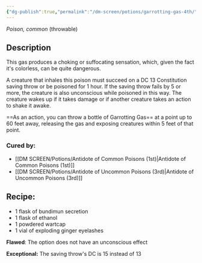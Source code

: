 ```yaml
---
{"dg-publish":true,"permalink":"/dm-screen/potions/garrotting-gas-4th/"}
---
```


*Poison, common* (throwable)

## Description
This gas produces a choking or suffocating sensation, which, given the fact it's colorless, can be quite dangerous.

A creature that inhales this poison must succeed on a DC 13 Constitution saving throw or be poisoned for 1 hour. If the saving throw fails by 5 or more, the creature is also unconscious while poisoned in this way. The creature wakes up if it takes damage or if another creature takes an action to shake it awake.

==As an action, you can throw a bottle of Garrotting Gas== at a point up to 60 feet away, releasing the gas and exposing creatures within 5 feet of that point.

### Cured by: 
- [[DM SCREEN/Potions/Antidote of Common Poisons (1st)\|Antidote of Common Poisons (1st)]]
- [[DM SCREEN/Potions/Antidote of Uncommon Poisons (3rd)\|Antidote of Uncommon Poisons (3rd)]]

## Recipe:

* 1 flask of bundimun secretion
* 1 flask of ethanol
* 1 powdered wartcap
* 1 vial of exploding ginger eyelashes

**Flawed**:
The option does not have an unconscious effect

**Exceptional:** 
The saving throw's DC is 15 instead of 13